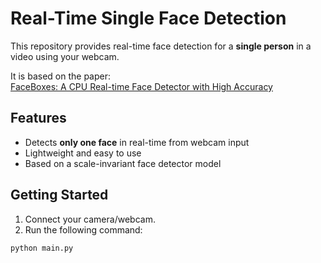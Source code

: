# Real-Time Single Face Detection

This repository provides real-time face detection for a **single person** in a video using your webcam.

It is based on the paper:  
[FaceBoxes: A CPU Real-time Face Detector with High Accuracy](https://arxiv.org/abs/1708.05234)

## Features
- Detects **only one face** in real-time from webcam input  
- Lightweight and easy to use  
- Based on a scale-invariant face detector model

## Getting Started

1. Connect your camera/webcam.
2. Run the following command:

```bash
python main.py

